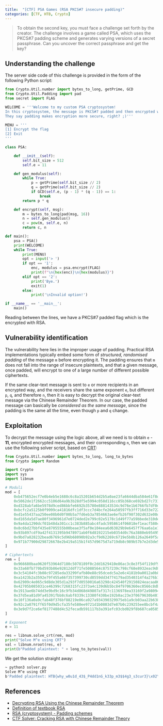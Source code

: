 ```yaml
---
title:  "[CTF] PSA Games (RSA PKCS#7 insecure padding)"
categories: [CTF, HTB, Crypto]
---
```


<blockquote>
  <p>To obtain the second key, you must face a challenge set forth by the creator. The challenge involves a game called PSA, which uses the PKCS#7 padding scheme and generates varying versions of a secret passphrase. Can you uncover the correct passphrase and get the key?</p>
</blockquote>

## Understanding the challenge

The server side code of this challenge is provided in the form of the following Python script:

```python
from Crypto.Util.number import bytes_to_long, getPrime, GCD
from Crypto.Util.Padding import pad
from secret import FLAG

WELCOME = '''Welcome to my custom PSA cryptosystem!
In this cryptosystem, the message is PKCS#7 padded and then encrypted with RSA.
They say padding makes encryption more secure, right? ;)'''

MENU = '''
[1] Encrypt the flag
[2] Exit
'''

class PSA:

    def __init__(self):
        self.bit_size = 512
        self.e = 11

    def gen_modulus(self):
        while True:
            p = getPrime(self.bit_size // 2)
            q = getPrime(self.bit_size // 2)
            if GCD(self.e, (p - 1) * (q - 1)) == 1:
                break
        return p * q

    def encrypt(self, msg):
        m = bytes_to_long(pad(msg, 16))
        n = self.gen_modulus()
        c = pow(m, self.e, n)
        return c, n

def main():
    psa = PSA()
    print(WELCOME)
    while True:
        print(MENU)
        opt = input('> ')
        if opt == '1':
            enc, modulus = psa.encrypt(FLAG)
            print(f"\n{hex(enc)}\n{hex(modulus)}")
        elif opt == '2':
            print('Bye.')
            exit(1)
        else:
            print('\nInvalid option!')

if __name__ == '__main__':
    main()
```

Reading between the lines, we have a PKCS#7 padded flag which is the encrypted with RSA.

## Vulnerability identification

The vulnerability here lies in the improper usage of padding. Practical RSA implementations typically embed some form of *structured, randomised padding* of the message `m` before encrypting it. The padding ensures that `m` does not fall into the range of insecure plaintexts, and that a given message, once padded, will encrypt to one of a large number of different possible ciphertexts.

If the same clear-text message is sent to `e` or more recipients in an encrypted way, and the receivers share the same exponent `e`, but different `p`, `q`, and therefore `n`, then it is easy to decrypt the original clear-text message via the Chinese Remainder Theorem. In our case, the padded message can basically be *considered as the same message*, since the padding is the same all the time, even though `p` and `q` change.

## Exploitation

To decrypt the message using the logic above, all we need is to obtain `e` - **11**, encrypted encrypted messages, and their corresponding `n`, then we can use the following solver script, based on [CRT](https://en.wikipedia.org/wiki/Chinese_remainder_theorem):

```python
from Crypto.Util.number import bytes_to_long, long_to_bytes
from Crypto import Random

import Crypto
import sys
import libnum

# Moduli
mod = [
    0xb475652ecf7e0b4eb5e1688c6c8a15201b654d2b5a0ae23fa6644dba584e61f8d08a47d59ae27dba26c4c3dbf1bef83e7d560abf5bfda7bbf723d77a9930d499,
    0x5062de1f2662cc5106d64a9b3b28df5e5994c058d116cc05b368ce692bd27c731496da55e9a1101ebc102b4365ec4362c4eae02049bb946b71711309e9d79223,
    0xd328abfa6be5978d9ced86bbfe6692b35780e888143534c9d76e1b6766fb7df0d1a5148590a393fe16823ba42b8bd227418cd97ba16f18ef0a195df991399d7f,
    0xbcfc2a5125b0f9999ca41816dfc1df3ccc7d4bcfe264a50597fb3ff716d33e722d02316095d5fbbbf07f99bc1c3ae940855b9f721f0390b719d7e7cb7ed4d525,
    0xd1e55437aa250ee08b0d0f00b5a7fd6eb3a7854663ae6efb26f98f302d632e08d5cdd1f718fc556b733ad62f43f33b6adccd4df35cf4b138983fc56ecfe94013,
    0xd165da5d7ae80f3496961d7e0724ded2e799c02e5178c1d49f77a59bbede310def16fb57fb33a93b25a33476692fb5ebfbe13d0f55e405f85ac92df0a0bf9b2d,
    0x9a4da1290dcf01b48da301cc1c383b885abc4fadc5958614f06018ef1eacf580c23dd7145145116ef79c74c8bb13ad398b7f148ebabbb22198f187a437da8473,
    0x8c6bd27bbf435e8705555b00beae3f5af0e104eea6d63829b9e6457f76aa6a1e16f735e82b4b0737d38c6dec04d2f51c036dc2068993febc2f9e05c77ef00a21,
    0x93b897cdf9a42f4131395b9478971ab0f6d8192215eb0354d0c76a3880eb9549539938dca3999afa3421d048dfb7751f2255ffb185ed9fccdaf8072ef2dfaa4f,
    0x9bd7a828232bead6769c5d96b68090b92a3cf9d62269c6719e5b8b126a2649f5aa6f499c0efe02f9bda1ce88a889f8fb908f4402642827d4544069ac8e0d36b1,
    0x971b77900d298726678e2b419a515b1f457d9675d7a719db8c989b57b7e2d3de5514d4517c3812ed1c276f6cbf594e8a9aecef96f103284325235fd1641d6ee7
]

# Ciphertexts
rem = [
    0x966680baa9620f53964d7180c5078189f0c2dd1629410e86ac3c8e3f54f119df996789f7cb6856798bd5d6c1b0ad4633e8e14fd6ed1090968a33f0c0bc655f3c,
    0x33a68fb770bd593b86e92812ddf71fe5088564c8757239c798cf68e8932eac9d8987b5127fedaf5843e9fa69054ae838b37213959870c774656bae3eb86bce7a,
    0x3c54104fc3b08c97285eda33299fafb80e88c95dcedc5a2e6c4181b9a0012a0b8f166c5f0111a1911a50c5961c064b7b935117679fbe60e758d4c82601bd119c,
    0xa1423b2a3592e79f455a66f357399730cd8559dd34774179ad3540314f4a276b112dadd2420393df413293aadd42e3c2ef278a398333f5eb9b1f75713462e26a,
    0x62909c4e065c9d8de305d1a293f7d0550016a63298c424540f29150824eacaa86ad10d41a1e899d40e61c67be0ffc28ae6b202099f5f5aad397a2d9793b418cd,
    0x42705b085031ce46399c7268315fc2373a4c139d6b5bc84f9706360ec0566c8dbb291aa45339d33c48d944115178e30db622c04604215cf128111243e1e47df5,
    0x1913ae6b74dd3e9bd9c16c9fb34d868d49807af317c1136978ea33169f2a98094bfaad122a6801ca8f78769d160e2ece9cb04fa4524f8dfe971ee007f1a727eb,
    0x37d5ea81d9fa45391fbb8c6abf8339c13380f430be192b0ac23e3f0679630b4010b990cf9bdaad689e4477ca4e0daf5914398c61d0e7b3d3c9fca2e5113c097f,
    0x10f136a0a9cfab48f376bf88219e06ca927a934390329975eb1a9cb03aa22b638200cbdbfd6c21306c42823899399fe16038da17d818a88f42d45fa61afbe327,
    0x92c2a0791ff65f0d9d5cfa35fe580ee9721d1b0803d7e87b0c239255ee8bcbf4a5983f5b25d3e9a0e6eade99e86815f1da9f242010297fb1e07e217f1e489ed3,
    0x3e9d7f2ce6ef8177488d4c52fecadb591117b3a391efc03cbd029f8b687ca058558a817d8982dc68cef1df9163ebd2d20860ba9c8f8f12c9693faa9cf09eee2f
]

# Exponent
e = 11

res = libnum.solve_crt(rem, mod)
print("Solve M^e using CRT")
val = libnum.nroot(res, e)
print(b"Padded plaintext: " + long_to_bytes(val))

```

We get the solution straight away:

```bash
~ python3 solver.py
Solve M^e using CRT
b'Padded plaintext: HTB{why_w0u1d_43$_P4dd1nG_k33p_m3$$4g3_s3cur3}\x02\x02'
```

## References

* [Decrypting RSA Using the Chinese Remainder Theorem](https://www.youtube.com/watch?v=NcPdiPrY_g8)
* [Definition of textbook RSA](https://crypto.stackexchange.com/questions/1448/definition-of-textbook-rsa)
* [RSA (cryptosystem) - Padding schemes](https://en.wikipedia.org/wiki/RSA_(cryptosystem)#Padding_schemes)
* [CTF Solver: Cracking RSA with Chinese Remainder Theory](https://asecuritysite.com/rsa/rsa_ctf02)
